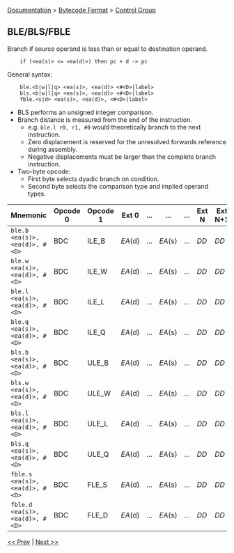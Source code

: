 [Documentation](../../README.md) > [Bytecode Format](../README.md) > [Control Group](../InstructionsControl.md)

## BLE/BLS/FBLE

Branch if source operand is less than or equal to destination operand.

        if (<ea(s)> <= <ea(d)>) then pc + d -> pc

General syntax:

        ble.<b|w|l|q> <ea(s)>, <ea(d)> <#<D>|label>
        bls.<b|w|l|q> <ea(s)>, <ea(d)> <#<D>|label>
        fble.<s|d> <ea(s)>, <ea(d)>, <#<D>|label>

* BLS performs an unsigned integer comparison.
* Branch distance is measured from the end of the instruction.
    - e.g. `ble.l r0, r1, #0` would theoretically branch to the next instruction.
    - Zero displacement is reserved for the unresolved forwards reference during assembly.
    - Negative displacements must be larger than the complete branch instruction.
* Two-byte opcode:
    - First byte selects dyadic branch on condition.
    - Second byte selects the comparison type and implied operand types.

| Mnemonic | Opcode 0 | Opcode 1 | Ext 0 | ... | ... | ... | Ext N | Ext N+1 | Ext N+2 | Ext N+3 |
| - | - | - | - | - | - | - | - | - | - | - |
| `ble.b <ea(s)>, <ea(d)>, #<D>` | BDC | ILE_B | *EA*(d) | ... | *EA*(s) | ... | *DD* | *DD* | *DD* | *DD* |
| `ble.w <ea(s)>, <ea(d)>, #<D>` | BDC | ILE_W | *EA*(d) | ... | *EA*(s) | ... | *DD* | *DD* | *DD* | *DD* |
| `ble.l <ea(s)>, <ea(d)>, #<D>` | BDC | ILE_L | *EA*(d) | ... | *EA*(s) | ... | *DD* | *DD* | *DD* | *DD* |
| `ble.q <ea(s)>, <ea(d)>, #<D>` | BDC | ILE_Q | *EA*(d) | ... | *EA*(s) | ... | *DD* | *DD* | *DD* | *DD* |
| `bls.b <ea(s)>, <ea(d)>, #<D>` | BDC | ULE_B | *EA*(d) | ... | *EA*(s) | ... | *DD* | *DD* | *DD* | *DD* |
| `bls.w <ea(s)>, <ea(d)>, #<D>` | BDC | ULE_W | *EA*(d) | ... | *EA*(s) | ... | *DD* | *DD* | *DD* | *DD* |
| `bls.l <ea(s)>, <ea(d)>, #<D>` | BDC | ULE_L | *EA*(d) | ... | *EA*(s) | ... | *DD* | *DD* | *DD* | *DD* |
| `bls.q <ea(s)>, <ea(d)>, #<D>` | BDC | ULE_Q | *EA*(d) | ... | *EA*(s) | ... | *DD* | *DD* | *DD* | *DD* |
| `fble.s <ea(s)>, <ea(d)>, #<D>` | BDC | FLE_S | *EA*(d) | ... | *EA*(s) | ... | *DD* | *DD* | *DD* | *DD* |
| `fble.d <ea(s)>, <ea(d)>, #<D>` | BDC | FLE_D | *EA*(d) | ... | *EA*(s) | ... | *DD* | *DD* | *DD* | *DD* |

[<< Prev](./c_11.md) | [Next >>](./c_13.md)
